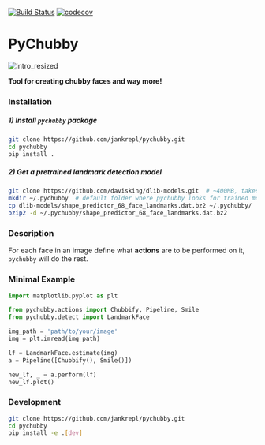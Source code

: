 [![Build Status](https://travis-ci.com/jankrepl/pychubby.svg?branch=master)](https://travis-ci.com/jankrepl/pychubby)
[![codecov](https://codecov.io/gh/jankrepl/pychubby/branch/master/graph/badge.svg)](https://codecov.io/gh/jankrepl/pychubby)

# PyChubby
![intro_resized](https://user-images.githubusercontent.com/18519371/63134578-59a81f00-bfca-11e9-9b75-45710f81c7f8.gif)

**Tool for creating chubby faces and way more!**

### Installation
##### 1) Install `pychubby` package
```bash
git clone https://github.com/jankrepl/pychubby.git
cd pychubby
pip install .
```
##### 2) Get a pretrained landmark detection model
```bash
git clone https://github.com/davisking/dlib-models.git  # ~400MB, takes some time to download
mkdir ~/.pychubby  # default folder where pychubby looks for trained models
cp dlib-models/shape_predictor_68_face_landmarks.dat.bz2 ~/.pychubby/
bzip2 -d ~/.pychubby/shape_predictor_68_face_landmarks.dat.bz2
```


### Description
For each face in an image define what **actions** are to be performed on it, `pychubby` will do the rest.

### Minimal Example
```python
import matplotlib.pyplot as plt

from pychubby.actions import Chubbify, Pipeline, Smile
from pychubby.detect import LandmarkFace

img_path = 'path/to/your/image'
img = plt.imread(img_path)

lf = LandmarkFace.estimate(img)
a = Pipeline([Chubbify(), Smile()])

new_lf, _ = a.perform(lf)
new_lf.plot()
```

### Development
```bash
git clone https://github.com/jankrepl/pychubby.git
cd pychubby
pip install -e .[dev]
```

